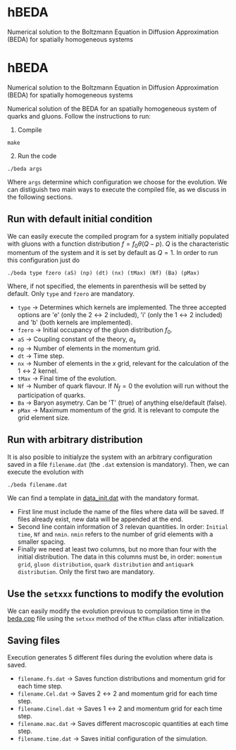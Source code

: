# hBEDA
Numerical solution to the Boltzmann Equation in Diffusion Approximation (BEDA) for spatially homogeneous systems

# hBEDA
Numerical solution to the Boltzmann Equation in Diffusion Approximation (BEDA) for spatially homogeneous systems

Numerical solution of the BEDA for an spatially homogeneous system of quarks and gluons. Follow the instructions to run:

1. Compile

`make`

2. Run the code

`./beda args`

Where `args` determine which configuration we choose for the evolution. We can distiguish two main ways to execute the compiled file, as we discuss in the following sections.

## Run with default initial condition

We can easily execute the compiled program for a system initially populated with gluons with a function distribution $f = f_0 \theta (Q-p)$. $Q$ is the characteristic momentum of the system and it is set by default as $Q=1$. In order to run this configuration just do

`./beda type fzero (aS) (np) (dt) (nx) (tMax) (Nf) (Ba) (pMax)`

Where, if not specified, the elements in parenthesis will be setted by default. Only `type` and `fzero` are mandatory. 
- `type` -> Determines which kernels are implemented. The three accepted options are 'e' (only the $2 \leftrightarrow 2$ included), 'i' (only the $1 \leftrightarrow 2$ included) and 'b' (both kernels are implemented).
- `fzero` -> Initial occupancy of the gluon distribution $f_0$.
- `aS` -> Coupling constant of the theory, $\alpha_s$
- `np` -> Number of elements in the momentum grid.
- `dt` -> Time step.
- `nx` -> Number of elements in the $x$ grid, relevant for the calculation of the $1 \leftrightarrow 2$ kernel.
- `tMax` -> Final time of the evolution.
- `Nf` -> Number of quark flavour. If $N_f=0$ the evolution will run without the participation of quarks.
- `Ba` -> Baryon asymetry. Can be 'T' (true) of anything else/default (false).
- `pMax` -> Maximum momentum of the grid. It is relevant to compute the grid element size.

## Run with arbitrary distribution

It is also posible to initialyze the system with an arbitrary configuration saved in a file `filename.dat` (the `.dat` extension is mandatory). Then, we can execute the evolution with

`./beda filename.dat`

We can find a template in [data_init.dat](data_init.dat) with the mandatory format.

- First line must include the name of the files where data will be saved. If files already exist, new data will be appended at the end.
- Second line contain information of 3 relevan quantities. In order: `Initial time`, `Nf` and `nmin`. `nmin` refers to the number of grid elements with a smaller spacing.
- Finally we need at least two columns, but no more than four with the initial distribution. The data in this columns must be, in order: `momentum grid`, `gluon distribution`, `quark distribution` and `antiquark distribution`. Only the first two are mandatory.


## Use the `setxxx` functions to modify the evolution

We can easily modify the evolution previous to compilation time in the [beda.cpp](src/beda.cpp) file using the `setxxx` method of the `KTRun` class after initialization.


## Saving files

Execution generates 5 different files during the evolution where data is saved.
- `filename.fs.dat` -> Saves function distributions and momentum grid for each time step.
- `filename.Cel.dat` -> Saves $2 \leftrightarrow 2$ and momentum grid for each time step.
- `filename.Cinel.dat` -> Saves $1 \leftrightarrow 2$ and momentum grid for each time step.
- `filename.mac.dat` -> Saves different macroscopic quantities at each time step.
- `filename.time.dat` -> Saves initial configuration of the simulation.
